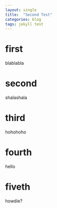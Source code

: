 ```yaml
---
layout: single
title:  "Second Test"
categories: blog
tags: jekyll test 
---
```


# first
blablabla
# second
shalashala
# third
hohohoho
# fourth
hello
# fiveth
howdie?